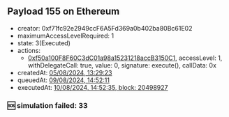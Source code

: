 ## Payload 155 on Ethereum

- creator: 0xf71fc92e2949ccF6A5Fd369a0b402ba80Bc61E02
- maximumAccessLevelRequired: 1
- state: 3(Executed)
- actions:
  - [0xf50a100F8F60C3dC01a98a15231218accB3150C1](https://etherscan.io/tx/0xf50a100F8F60C3dC01a98a15231218accB3150C1), accessLevel: 1, withDelegateCall: true, value: 0, signature: execute(), callData: 0x
- createdAt: [05/08/2024, 13:29:23](https://etherscan.io/tx/0xf60402763047f0097ee5cd997167f7ea3ff35de6feca1f13fcb44248347db608)
- queuedAt: [09/08/2024, 14:52:11](https://etherscan.io/tx/0x2ffb6a8f4e1f715609aa5501437bed8ecb108fe1b8e0ad5f7b4cfaf1fba4086d)
- executedAt: [10/08/2024, 14:52:35, block: 20498927](https://etherscan.io/tx/0x792eca754368fdd5ac042dce307aebebfb2443613167c95bb21d6eb80e7e5b5f)

### :sos: simulation failed: 33
